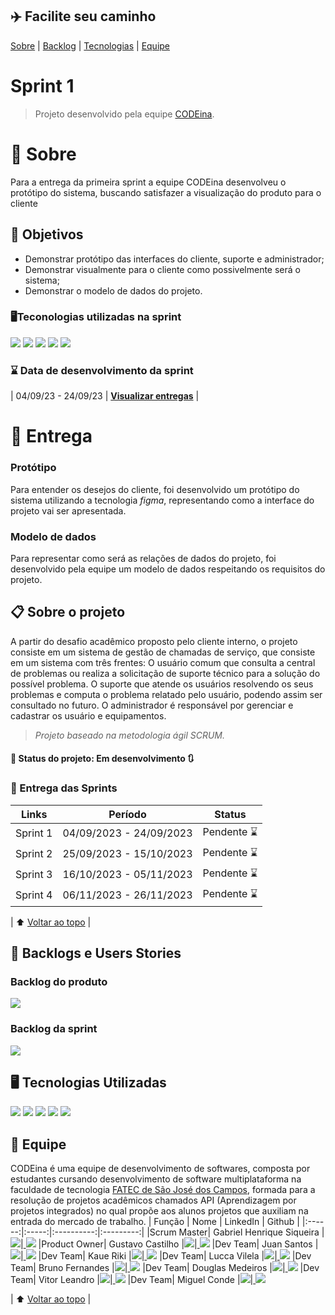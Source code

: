 <a name='topo'></a>
## :airplane: Facilite seu caminho
[Sobre](#projeto) | [Backlog](#backlog) | [Tecnologias](#tecnologias) | [Equipe](#equipe)
# Sprint 1 <a name = 'topo'></a>
> Projeto desenvolvido pela equipe <a href='https://github.com/CODE1na'>CODEina</a>.
# :scroll: Sobre<a name = 'sobre'></a>
Para a entrega da primeira sprint a equipe CODEina desenvolveu o protótipo do sistema, buscando satisfazer a visualização do produto para o cliente
## :round_pushpin: Objetivos
- Demonstrar protótipo das interfaces do cliente, suporte e administrador;
- Demonstrar visualmente para o cliente como possivelmente será o sistema;
- Demonstrar o modelo de dados do projeto.

### :desktop_computer:Teconologias utilizadas na sprint
<img src='https://img.shields.io/badge/Adobe%20Photoshop-31A8FF?style=for-the-badge&logo=Adobe%20Photoshop&logoColor=black'> <img src='https://img.shields.io/badge/Figma-F24E1E?style=for-the-badge&logo=figma&logoColor=white'> <img src='https://img.shields.io/badge/GitHub-100000?style=for-the-badge&logo=github&logoColor=white'> <img src='https://img.shields.io/badge/Discord-5865F2?style=for-the-badge&logo=discord&logoColor=white'> <img src='https://img.shields.io/badge/Slack-4A154B?style=for-the-badge&logo=slack&logoColor=white'>
### :hourglass: Data de desenvolvimento da sprint
| 04/09/23 - 24/09/23 | **<a href='https://github.com/CODE1na/BetterCallUs-Doc/tree/main#projeto'>Visualizar entregas**</a> |

# :dart: Entrega <a name = 'entrega'></a>
### Protótipo
Para entender os desejos do cliente, foi desenvolvido um protótipo do sistema utilizando a tecnologia *figma*, representando como a interface do projeto vai ser apresentada.

### Modelo de dados
Para representar como será as relações de dados do projeto, foi desenvolvido pela equipe um modelo de dados respeitando os requisitos do projeto.


## :clipboard: Sobre o projeto <a name = projeto></a>
A partir do desafio acadêmico proposto pelo cliente interno, o projeto consiste em um sistema de gestão de chamadas de serviço, que consiste em um sistema com três frentes: O usuário comum que consulta a central de problemas ou realiza a solicitação de suporte técnico para a solução do possível problema. O suporte que atende os usuários resolvendo os seus problemas e computa o problema relatado pelo usuário, podendo assim ser consultado no futuro. O administrador é responsável por gerenciar e cadastrar os usuário e equipamentos.

> _Projeto baseado na metodologia ágil SCRUM._
#### :pushpin: Status do projeto: Em desenvolvimento :arrows_clockwise:

### :checkered_flag: Entrega das Sprints
| Links | Período | Status |
|:-----:|:----------:|:---------:|
| Sprint 1 | 04/09/2023 - 24/09/2023 | Pendente :hourglass: |
| Sprint 2 | 25/09/2023 - 15/10/2023 | Pendente :hourglass: |  
| Sprint 3 | 16/10/2023 - 05/11/2023 | Pendente :hourglass: | 
| Sprint 4 | 06/11/2023 - 26/11/2023 | Pendente :hourglass: |  

| :arrow_up: [Voltar ao topo](#topo) |

## :dart: Backlogs e Users Stories <a name = backlog></a>
### Backlog do produto
<img src='https://github.com/CODE1na/BetterCallUs-Doc/assets/125694331/4834b93b-4904-451a-8be3-d9424703d4e0'>

### Backlog da sprint
<img src='https://github.com/CODE1na/BetterCallUs-Doc/assets/125694331/0a10f353-4200-4fff-b3a7-b0b566ef76e2'>

## :desktop_computer: Tecnologias Utilizadas <a name = tecnologias></a>
<img src='https://img.shields.io/badge/GitHub-100000?style=for-the-badge&logo=github&logoColor=white'> <img src='https://img.shields.io/badge/Discord-5865F2?style=for-the-badge&logo=discord&logoColor=white'> <img src='https://img.shields.io/badge/Figma-F24E1E?style=for-the-badge&logo=figma&logoColor=white'> <img src='https://img.shields.io/badge/Jira-0052CC?style=for-the-badge&logo=Jira&logoColor=white'> <img src='https://img.shields.io/badge/Slack-4A154B?style=for-the-badge&logo=slack&logoColor=white'>


## :busts_in_silhouette: Equipe<a name = equipe></a>
CODEina é uma equipe de desenvolvimento de softwares, composta por estudantes cursando desenvolvimento de software multiplataforma na faculdade de tecnologia <a href='https://fatecsjc-prd.azurewebsites.net/'>FATEC de São José dos Campos</a>, formada para a resolução de projetos acadêmicos chamados API (Aprendizagem por projetos integrados) no qual propõe aos alunos projetos que auxiliam na entrada do mercado de trabalho.
| Função | Nome | LinkedIn | Github |
|:------:|:-----:|:----------:|:---------:|
|Scrum Master| Gabriel Henrique Siqueira |<a href='https://www.linkedin.com/in/gabriel-siqueira-54b535279/'><img src='https://img.shields.io/badge/LinkedIn-0077B5?style=for-the-badge&logo=linkedin&logoColor=white'></a>|<a href='https://github.com/GaSiqueira'> <img src='https://img.shields.io/badge/GitHub-100000?style=for-the-badge&logo=github&logoColor=white'></a>
|Product Owner| Gustavo Castilho |<a href='https://www.linkedin.com/in/gustavo-castilho-70b538279/'><img src='https://img.shields.io/badge/LinkedIn-0077B5?style=for-the-badge&logo=linkedin&logoColor=white'></a>|<a href='https://github.com/GustavoCastilhoLucena'> <img src='https://img.shields.io/badge/GitHub-100000?style=for-the-badge&logo=github&logoColor=white'></a>
|Dev Team| Juan Santos |<a href='https://www.linkedin.com/in/juan-santos-b78724279/'><img src='https://img.shields.io/badge/LinkedIn-0077B5?style=for-the-badge&logo=linkedin&logoColor=white'></a>|<a href='https://github.com/JuanSantosVale'> <img src='https://img.shields.io/badge/GitHub-100000?style=for-the-badge&logo=github&logoColor=white'></a>
|Dev Team| Kaue Riki |<a href='https://www.linkedin.com/in/kau%C3%AA-riki-70b518273/'><img src='https://img.shields.io/badge/LinkedIn-0077B5?style=for-the-badge&logo=linkedin&logoColor=white'></a>|<a href='https://github.com/kaueriki'> <img src='https://img.shields.io/badge/GitHub-100000?style=for-the-badge&logo=github&logoColor=white'></a>
|Dev Team| Lucca Vilela |<a href='https://www.linkedin.com/in/lucca-vilela-b90730232/'><img src='https://img.shields.io/badge/LinkedIn-0077B5?style=for-the-badge&logo=linkedin&logoColor=white'></a>|<a href='https://github.com/luccavilela'> <img src='https://img.shields.io/badge/GitHub-100000?style=for-the-badge&logo=github&logoColor=white'></a>
|Dev Team| Bruno Fernandes |<a href='https://www.linkedin.com/in/bruno-campos-97560b231/'><img src='https://img.shields.io/badge/LinkedIn-0077B5?style=for-the-badge&logo=linkedin&logoColor=white'></a>|<a href='https://www.github.com/BrunoFerCam'> <img src='https://img.shields.io/badge/GitHub-100000?style=for-the-badge&logo=github&logoColor=white'></a>
|Dev Team| Douglas Medeiros |<a href='https://www.linkedin.com/in/douglas-ferrini-medeiros-02b735270'><img src='https://img.shields.io/badge/LinkedIn-0077B5?style=for-the-badge&logo=linkedin&logoColor=white'></a>|<a href='https://www.github.com/DouglasMedeiros1'> <img src='https://img.shields.io/badge/GitHub-100000?style=for-the-badge&logo=github&logoColor=white'></a>
|Dev Team| Vitor Leandro |<a href='https://www.linkedin.com/in/vitor-leandro-81451b263/'><img src='https://img.shields.io/badge/LinkedIn-0077B5?style=for-the-badge&logo=linkedin&logoColor=white'></a>|<a href='https://www.github.com/haikizinho'> <img src='https://img.shields.io/badge/GitHub-100000?style=for-the-badge&logo=github&logoColor=white'></a>
|Dev Team| Miguel Conde |<a href='https://www.linkedin.com/in/miguel-conde-santos-a67313271/'><img src='https://img.shields.io/badge/LinkedIn-0077B5?style=for-the-badge&logo=linkedin&logoColor=white'></a>|<a href='https://github.com/miguelcondesantos'> <img src='https://img.shields.io/badge/GitHub-100000?style=for-the-badge&logo=github&logoColor=white'></a>

| :arrow_up: [Voltar ao topo](#topo) |